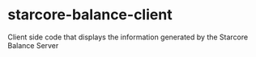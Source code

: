 # starcore-balance-client
Client side code that displays the information generated by the Starcore Balance Server
